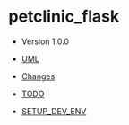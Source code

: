 # petclinic_flask
* Version 1.0.0

* [UML](UML.md)
* [Changes](CHANGES.md)
* [TODO](CHANGES.md)
* [SETUP_DEV_ENV](SETUP_DEV_ENV.md)
